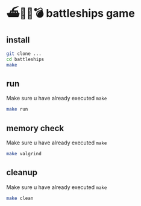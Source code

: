 # ⛴️🔭💥💣 battleships game

## install
```bash
git clone ...
cd battleships
make
```

## run
Make sure u have already executed `make`
```bash
make run
```

## memory check
Make sure u have already executed `make`
```bash
make valgrind
```

## cleanup
Make sure u have already executed `make`
```bash
make clean
```
